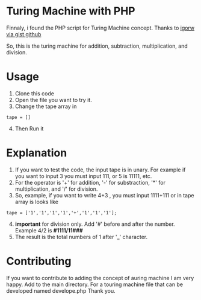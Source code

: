 # Turing Machine with PHP

Finnaly, i found the PHP script for Turing Machine concept. Thanks to [igorw via gist github](https://gist.github.com/igorw)

So, this is the turing machine for addition, subtraction, multiplication, and division.

# Usage
1. Clone this code
2. Open the file you want to try it.
3. Change the tape array in
```
tape = []
```
4. Then Run it

# Explanation
1. If you want to test the code, the input tape is in unary. For example if you want to input 3 you must input 111, or 5 is 11111, etc.
2. For the operator is '+' for addition, '-' for substraction, '*' for multiplication,  and '/' for division.
3. So, example, if you want to write 4+3 , you must input 1111+111 or in tape array is looks like
```
tape = ['1','1','1','1','+','1','1','1'];
```
4. **important** for division only. Add '#' before and after the number. Example 4/2 is **#1111/11###**
5. The result is the total numbers of 1 after '_' character.

# Contributing
If you want to contribute to adding the concept of auring machine I am very happy. Add to the main directory. For a touring machine file that can be developed named develope.php
Thank you.

